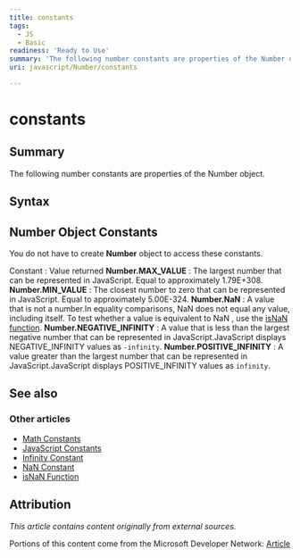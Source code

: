 ```yaml
---
title: constants
tags:
  - JS
  - Basic
readiness: 'Ready to Use'
summary: 'The following number constants are properties of the Number object.'
uri: javascript/Number/constants

---
```

# constants

## Summary

The following number constants are properties of the Number object.

## Syntax

## Number Object Constants

You do not have to create **Number** object to access these constants.

Constant
:   Value returned
**Number.MAX\_VALUE**
:   The largest number that can be represented in JavaScript. Equal to approximately 1.79E+308.
**Number.MIN\_VALUE**
:   The closest number to zero that can be represented in JavaScript. Equal to approximately 5.00E-324.
**Number.NaN**
:   A value that is not a number.In equality comparisons, NaN does not equal any value, including itself. To test whether a value is equivalent to NaN , use the [isNaN function](/javascript/isNaN).
**Number.NEGATIVE\_INFINITY**
:   A value that is less than the largest negative number that can be represented in JavaScript.JavaScript displays NEGATIVE\_INFINITY values as `-infinity`.
**Number.POSITIVE\_INFINITY**
:   A value greater than the largest number that can be represented in JavaScript.JavaScript displays POSITIVE\_INFINITY values as `infinity`.

## See also

### Other articles

-   [Math Constants](/javascript/Math/constants)
-   [JavaScript Constants](/javascript/constants)
-   [Infinity Constant](/javascript/Infinity)
-   [NaN Constant](/javascript/NaN)
-   [isNaN Function](/javascript/isNaN)

## Attribution

*This article contains content originally from external sources.*

Portions of this content come from the Microsoft Developer Network: [Article](http://msdn.microsoft.com/en-us/library/ie/ff806190(v=vs.94).aspx)

